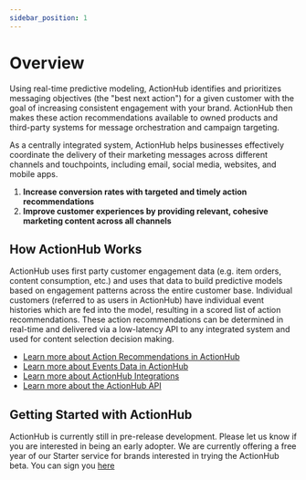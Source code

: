 ```yaml
---
sidebar_position: 1
---
```


# Overview

Using real-time predictive modeling, ActionHub identifies and prioritizes messaging objectives (the "best next action") for a given customer with the goal of increasing consistent engagement with your brand. ActionHub then makes these action recommendations available to owned products and third-party systems for message orchestration and campaign targeting. 


As a centrally integrated system, ActionHub helps businesses effectively coordinate the delivery of their marketing messages across different channels and touchpoints, including email, social media, websites, and mobile apps.

1. **Increase conversion rates with targeted and timely action recommendations**
1. **Improve customer experiences by providing relevant, cohesive marketing content across all channels**

## How ActionHub Works

ActionHub uses first party customer engagement data (e.g. item orders, content consumption, etc.) and uses that data to build predictive models based on engagement patterns across the entire customer base. Individual customers (referred to as users in ActionHub) have individual event histories which are fed into the model, resulting in a scored list of action recommendations. These action recommendations can be determined in real-time and delivered via a low-latency API to any integrated system and used for content selection decision making.

- [Learn more about Action Recommendations in ActionHub](/docs/actions)
- [Learn more about Events Data in ActionHub](/docs/events)
- [Learn more about ActionHub Integrations](/docs/category/integrations)
- [Learn more about the ActionHub API](/docs/api/actionhub-ai-api)

## Getting Started with ActionHub

ActionHub is currently still in pre-release development. Please let us know if you are interested in being an early adopter. We are currently offering a free year of our Starter service for brands interested in trying the ActionHub beta. You can sign you [here](https://forms.gle/eTwNcCBrPP4H9JWH8)

